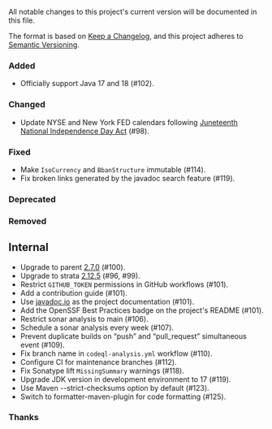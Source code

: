 All notable changes to this project's current version will be documented in this file.

The format is based on [Keep a Changelog](https://keepachangelog.com/en/1.0.0/), and this project adheres
to [Semantic Versioning](https://semver.org/spec/v2.0.0.html).

### Added

- Officially support Java 17 and 18 (#102).

### Changed

- Update NYSE and New York FED calendars following [Juneteenth National Independence Day Act](https://www.cnbc.com/2021/06/17/juneteenth-federal-holiday-biden-signs-bill.html)
  (#98).

### Fixed

- Make `IsoCurrency` and `BbanStructure` immutable (#114).
- Fix broken links generated by the javadoc search feature (#119).

### Deprecated

### Removed

## Internal

- Upgrade to parent [2.7.0](https://github.com/marcwrobel/parent/releases/tag/v2.7.0) (#100).
- Upgrade to strata [2.12.5](https://strata.opengamma.io/releases/) (#96, #99).
- Restrict `GITHUB_TOKEN` permissions in GitHub workflows (#101).
- Add a contribution guide (#101).
- Use [javadoc.io](https://javadoc.io/doc/fr.marcwrobel/jbanking/) as the project documentation (#101).
- Add the OpenSSF Best Practices badge on the project's README (#101).
- Restrict sonar analysis to main (#106).
- Schedule a sonar analysis every week (#107).
- Prevent duplicate builds on “push” and “pull_request” simultaneous event (#109).
- Fix branch name in `codeql-analysis.yml` workflow (#110).
- Configure CI for maintenance branches (#112).
- Fix Sonatype lift `MissingSummary` warnings (#118).
- Upgrade JDK version in development environment to 17 (#119).
- Use Maven --strict-checksums option by default (#123).
- Switch to formatter-maven-plugin for code formatting (#125).

### Thanks
